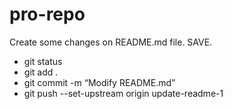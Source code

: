 # pro-repo


Create some changes on README.md file. SAVE.
- git status
- git add .
- git commit -m “Modify README.md”
- git push --set-upstream origin update-readme-1
